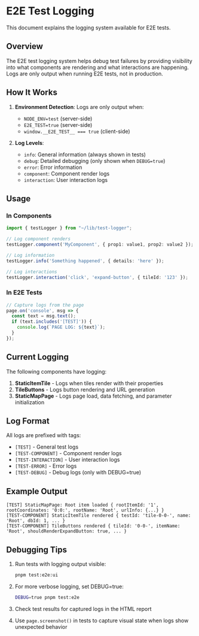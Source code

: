 # E2E Test Logging

This document explains the logging system available for E2E tests.

## Overview

The E2E test logging system helps debug test failures by providing visibility into what components are rendering and what interactions are happening. Logs are only output when running E2E tests, not in production.

## How It Works

1. **Environment Detection**: Logs are only output when:
   - `NODE_ENV=test` (server-side)
   - `E2E_TEST=true` (server-side)
   - `window.__E2E_TEST__ === true` (client-side)

2. **Log Levels**:
   - `info`: General information (always shown in tests)
   - `debug`: Detailed debugging (only shown when `DEBUG=true`)
   - `error`: Error information
   - `component`: Component render logs
   - `interaction`: User interaction logs

## Usage

### In Components

```typescript
import { testLogger } from "~/lib/test-logger";

// Log component renders
testLogger.component('MyComponent', { prop1: value1, prop2: value2 });

// Log information
testLogger.info('Something happened', { details: 'here' });

// Log interactions
testLogger.interaction('click', 'expand-button', { tileId: '123' });
```

### In E2E Tests

```typescript
// Capture logs from the page
page.on('console', msg => {
  const text = msg.text();
  if (text.includes('[TEST]')) {
    console.log(`PAGE LOG: ${text}`);
  }
});
```

## Current Logging

The following components have logging:

1. **StaticItemTile** - Logs when tiles render with their properties
2. **TileButtons** - Logs button rendering and URL generation
3. **StaticMapPage** - Logs page load, data fetching, and parameter initialization

## Log Format

All logs are prefixed with tags:
- `[TEST]` - General test logs
- `[TEST-COMPONENT]` - Component render logs
- `[TEST-INTERACTION]` - User interaction logs
- `[TEST-ERROR]` - Error logs
- `[TEST-DEBUG]` - Debug logs (only with DEBUG=true)

## Example Output

```
[TEST] StaticMapPage: Root item loaded { rootItemId: '1', rootCoordinates: '0:0:', rootName: 'Root', urlInfo: {...} }
[TEST-COMPONENT] StaticItemTile rendered { testId: 'tile-0-0-', name: 'Root', dbId: 1, ... }
[TEST-COMPONENT] TileButtons rendered { tileId: '0-0-', itemName: 'Root', shouldRenderExpandButton: true, ... }
```

## Debugging Tips

1. Run tests with logging output visible:
   ```bash
   pnpm test:e2e:ui
   ```

2. For more verbose logging, set DEBUG=true:
   ```bash
   DEBUG=true pnpm test:e2e
   ```

3. Check test results for captured logs in the HTML report

4. Use `page.screenshot()` in tests to capture visual state when logs show unexpected behavior